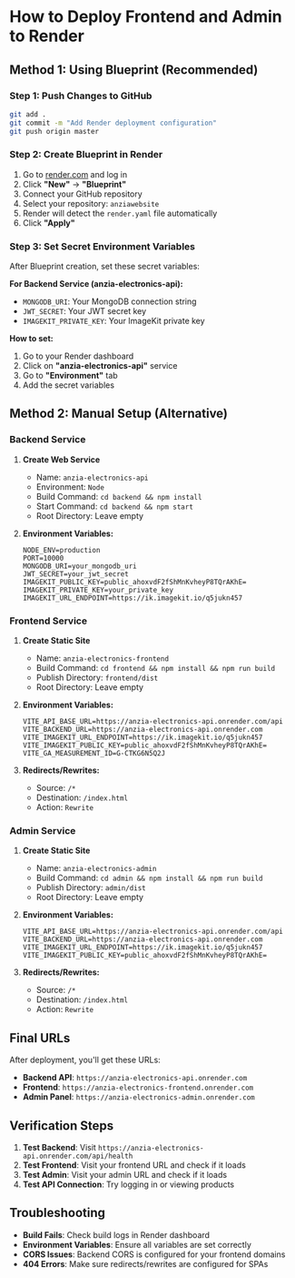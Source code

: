 # How to Deploy Frontend and Admin to Render

## Method 1: Using Blueprint (Recommended)

### Step 1: Push Changes to GitHub
```bash
git add .
git commit -m "Add Render deployment configuration"
git push origin master
```

### Step 2: Create Blueprint in Render
1. Go to [render.com](https://render.com) and log in
2. Click **"New"** → **"Blueprint"**
3. Connect your GitHub repository
4. Select your repository: `anziawebsite`
5. Render will detect the `render.yaml` file automatically
6. Click **"Apply"**

### Step 3: Set Secret Environment Variables
After Blueprint creation, set these secret variables:

**For Backend Service (anzia-electronics-api):**
- `MONGODB_URI`: Your MongoDB connection string
- `JWT_SECRET`: Your JWT secret key
- `IMAGEKIT_PRIVATE_KEY`: Your ImageKit private key

**How to set:**
1. Go to your Render dashboard
2. Click on **"anzia-electronics-api"** service
3. Go to **"Environment"** tab
4. Add the secret variables

## Method 2: Manual Setup (Alternative)

### Backend Service
1. **Create Web Service**
   - Name: `anzia-electronics-api`
   - Environment: `Node`
   - Build Command: `cd backend && npm install`
   - Start Command: `cd backend && npm start`
   - Root Directory: Leave empty

2. **Environment Variables:**
   ```
   NODE_ENV=production
   PORT=10000
   MONGODB_URI=your_mongodb_uri
   JWT_SECRET=your_jwt_secret
   IMAGEKIT_PUBLIC_KEY=public_ahoxvdF2fShMnKvheyP8TQrAKhE=
   IMAGEKIT_PRIVATE_KEY=your_private_key
   IMAGEKIT_URL_ENDPOINT=https://ik.imagekit.io/q5jukn457
   ```

### Frontend Service
1. **Create Static Site**
   - Name: `anzia-electronics-frontend`
   - Build Command: `cd frontend && npm install && npm run build`
   - Publish Directory: `frontend/dist`
   - Root Directory: Leave empty

2. **Environment Variables:**
   ```
   VITE_API_BASE_URL=https://anzia-electronics-api.onrender.com/api
   VITE_BACKEND_URL=https://anzia-electronics-api.onrender.com
   VITE_IMAGEKIT_URL_ENDPOINT=https://ik.imagekit.io/q5jukn457
   VITE_IMAGEKIT_PUBLIC_KEY=public_ahoxvdF2fShMnKvheyP8TQrAKhE=
   VITE_GA_MEASUREMENT_ID=G-CTKG6N5Q2J
   ```

3. **Redirects/Rewrites:**
   - Source: `/*`
   - Destination: `/index.html`
   - Action: `Rewrite`

### Admin Service
1. **Create Static Site**
   - Name: `anzia-electronics-admin`
   - Build Command: `cd admin && npm install && npm run build`
   - Publish Directory: `admin/dist`
   - Root Directory: Leave empty

2. **Environment Variables:**
   ```
   VITE_API_BASE_URL=https://anzia-electronics-api.onrender.com/api
   VITE_BACKEND_URL=https://anzia-electronics-api.onrender.com
   VITE_IMAGEKIT_URL_ENDPOINT=https://ik.imagekit.io/q5jukn457
   VITE_IMAGEKIT_PUBLIC_KEY=public_ahoxvdF2fShMnKvheyP8TQrAKhE=
   ```

3. **Redirects/Rewrites:**
   - Source: `/*`
   - Destination: `/index.html`
   - Action: `Rewrite`

## Final URLs
After deployment, you'll get these URLs:
- **Backend API**: `https://anzia-electronics-api.onrender.com`
- **Frontend**: `https://anzia-electronics-frontend.onrender.com`
- **Admin Panel**: `https://anzia-electronics-admin.onrender.com`

## Verification Steps
1. **Test Backend**: Visit `https://anzia-electronics-api.onrender.com/api/health`
2. **Test Frontend**: Visit your frontend URL and check if it loads
3. **Test Admin**: Visit your admin URL and check if it loads
4. **Test API Connection**: Try logging in or viewing products

## Troubleshooting
- **Build Fails**: Check build logs in Render dashboard
- **Environment Variables**: Ensure all variables are set correctly
- **CORS Issues**: Backend CORS is configured for your frontend domains
- **404 Errors**: Make sure redirects/rewrites are configured for SPAs